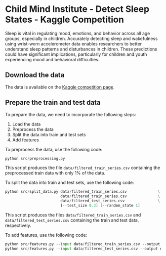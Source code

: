# Child Mind Institute - Detect Sleep States - Kaggle Competition

Sleep is vital in regulating mood, emotions, and behavior across all age groups, especially in children. Accurately detecting sleep and wakefulness using wrist-worn accelerometer data enables researchers to better understand sleep patterns and disturbances in children. These predictions could have significant implications, particularly for children and youth experiencing mood and behavioral difficulties.

## Download the data

The data is available on the [Kaggle competition page](https://www.kaggle.com/competitions/child-mind-institute-detect-sleep-states/data).

## Prepare the train and test data

To prepare the data, we need to incorporate the following steps:
1. Load the data
2. Preprocess the data
3. Split the data into train and test sets
4. Add features

To preprocess the data, use the following code:

```python
python src/preprocessing.py
```

This script produces the file `data/filtered_train_series.csv` containing the preprocessed train data with only 1% of the data.

To split the data into train and test sets, use the following code:

```python
python src/split_data.py data/filtered_train_series.csv              \
                         data/filtered_train_series.csv              \
                         data/filtered_test_series.csv               \
                         [--test_size 0.3] [--random_state 1]
```

This script produces the files `data/filtered_train_series.csv` and `data/filtered_test_series.csv` containing the train and test data, respectively.

To add features, use the following code:

```python 
python src/features.py --input data/filtered_train_series.csv --output data/featured_train_series.csv
python src/features.py --input data/filtered_test_series.csv --output data/featured_test_series.csv
```
